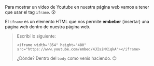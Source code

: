 Para mostrar un video de Youtube en nuestra página web vamos a tener que usar el tag `iframe`. :open_mouth:

El `iframe` es un elemento HTML que nos permite **embeber** (insertar) una página web dentro de nuestra página web.

> Escribí lo siguiente: 
>
> ```
> <iframe width="854" height="480" src="https://www.youtube.com/embed/4JIsiNKiqkA"></iframe>
> ```
> ¿Dónde? Dentro del `body` como venís haciendo. :wink:
